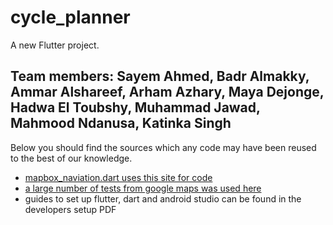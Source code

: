 # cycle_planner

A new Flutter project.

## Team members: Sayem Ahmed, Badr Almakky, Ammar Alshareef, Arham Azhary, Maya Dejonge, Hadwa El Toubshy, Muhammad Jawad, Mahmood Ndanusa, Katinka Singh

Below you should find the sources which any code may have been reused to the best of our knowledge.

- [mapbox_naviation.dart uses this site for code](https://pub.dev/packages/flutter_mapbox_navigation)
- [a large number of tests from google maps was used here](https://github.com/flutter/plugins/tree/main/packages/google_maps_flutter/google_maps_flutter)
- guides to set up flutter, dart and android studio can be found in the developers setup PDF
